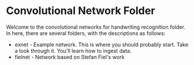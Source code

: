 # Convolutional Network Folder

Welcome to the convolutional networks for handwriting recognition folder. In here, there are several folders, with the descriptions as follows:

* exnet - Example network. This is where you should probably start. Take a look through it. You'll learn how to ingest data.
* fielnet - Network based on Stefan Fiel's work
